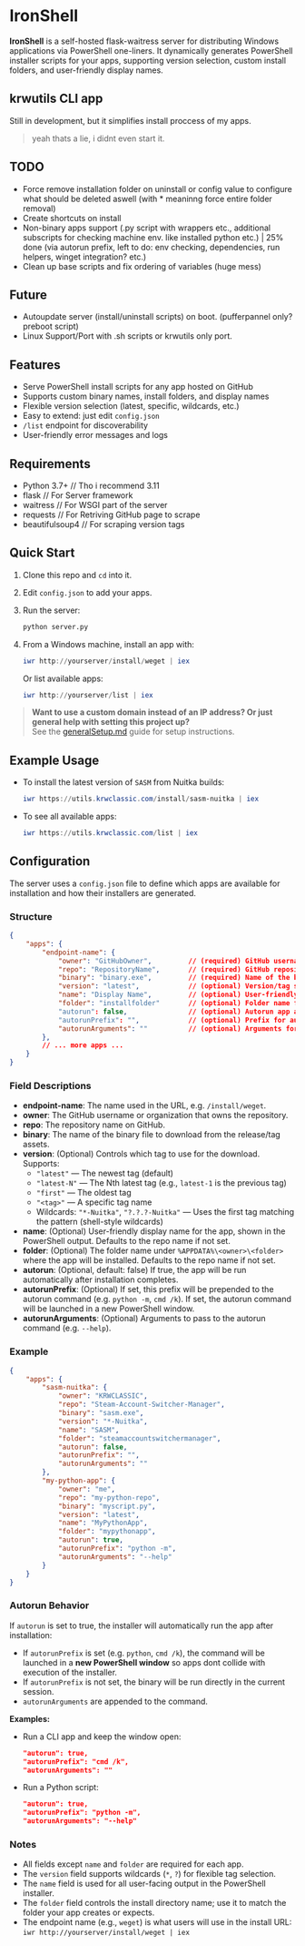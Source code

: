 # IronShell

**IronShell** is a self-hosted flask-waitress server for distributing Windows applications via PowerShell one-liners. It dynamically generates PowerShell installer scripts for your apps, supporting version selection, custom install folders, and user-friendly display names.

## krwutils CLI app

Still in development, but it simplifies install proccess of my apps.

> yeah thats a lie, i didnt even start it.

## TODO

- Force remove installation folder on uninstall or config value to configure what should be deleted aswell (with * meaninng force entire folder removal)
- Create shortcuts on install
- Non-binary apps support (.py script with wrappers etc., additional subscripts for checking machine env. like installed python etc.) | 25% done (via autorun prefix, left to do: env checking, dependencies, run helpers, winget integration? etc.)
- Clean up base scripts and fix ordering of variables (huge mess)

## Future

- Autoupdate server (install/uninstall scripts) on boot. (pufferpannel only? preboot script)
- Linux Support/Port with .sh scripts or krwutils only port.

## Features

- Serve PowerShell install scripts for any app hosted on GitHub
- Supports custom binary names, install folders, and display names
- Flexible version selection (latest, specific, wildcards, etc.)
- Easy to extend: just edit `config.json`
- `/list` endpoint for discoverability
- User-friendly error messages and logs

## Requirements

- Python 3.7+     // Tho i recommend 3.11
- flask           // For Server framework
- waitress        // For WSGI part of the server
- requests        // For Retriving GitHub page to scrape
- beautifulsoup4  // For scraping version tags

## Quick Start

1. Clone this repo and `cd` into it.
2. Edit `config.json` to add your apps.
3. Run the server:

   ```sh
   python server.py
   ```

4. From a Windows machine, install an app with:

   ```powershell
   iwr http://yourserver/install/weget | iex
   ```

   Or list available apps:

   ```powershell
   iwr http://yourserver/list | iex
   ```

> **Want to use a custom domain instead of an IP address? Or just general help with setting this project up?**  
> See the [generalSetup.md](generalSetup.md) guide for setup instructions.

## Example Usage

- To install the latest version of `SASM` from Nuitka builds:

  ```powershell
  iwr https://utils.krwclassic.com/install/sasm-nuitka | iex
  ```

- To see all available apps:

  ```powershell
  iwr https://utils.krwclassic.com/list | iex
  ```

## Configuration

The server uses a `config.json` file to define which apps are available for installation and how their installers are generated.

### Structure

```json
{
    "apps": {
        "endpoint-name": {
            "owner": "GitHubOwner",         // (required) GitHub username or organization
            "repo": "RepositoryName",       // (required) GitHub repository name
            "binary": "binary.exe",         // (required) Name of the binary to download from the release/tag
            "version": "latest",            // (optional) Version/tag selection rule (see below)
            "name": "Display Name",         // (optional) User-friendly name for display in the installer (defaults to repo)
            "folder": "installfolder"       // (optional) Folder name for installation (defaults to repo)
            "autorun": false,               // (optional) Autorun app after install (default: false)
            "autorunPrefix": "",            // (optional) Prefix for autorun command (e.g. "cmd /k", "python -m")
            "autorunArguments": ""          // (optional) Arguments for autorun command
        },
        // ... more apps ...
    }
}
```

### Field Descriptions

- **endpoint-name**: The name used in the URL, e.g. `/install/weget`.
- **owner**: The GitHub username or organization that owns the repository.
- **repo**: The repository name on GitHub.
- **binary**: The name of the binary file to download from the release/tag assets.
- **version**: (Optional) Controls which tag to use for the download. Supports:
  - `"latest"` — The newest tag (default)
  - `"latest-N"` — The Nth latest tag (e.g., `latest-1` is the previous tag)
  - `"first"` — The oldest tag
  - `"<tag>"` — A specific tag name
  - Wildcards: `"*-Nuitka"`, `"?.?.?-Nuitka"` — Uses the first tag matching the pattern (shell-style wildcards)
- **name**: (Optional) User-friendly display name for the app, shown in the PowerShell output. Defaults to the repo name if not set.
- **folder**: (Optional) The folder name under `%APPDATA%\<owner>\<folder>` where the app will be installed. Defaults to the repo name if not set.
- **autorun**: (Optional, default: false) If true, the app will be run automatically after installation completes.
- **autorunPrefix**: (Optional) If set, this prefix will be prepended to the autorun command (e.g. `python -m`, `cmd /k`). If set, the autorun command will be launched in a new PowerShell window.
- **autorunArguments**: (Optional) Arguments to pass to the autorun command (e.g. `--help`).

### Example

```json
{
    "apps": {
        "sasm-nuitka": {
            "owner": "KRWCLASSIC",
            "repo": "Steam-Account-Switcher-Manager",
            "binary": "sasm.exe",
            "version": "*-Nuitka",
            "name": "SASM",
            "folder": "steamaccountswitchermanager",
            "autorun": false,
            "autorunPrefix": "",
            "autorunArguments": ""
        },
        "my-python-app": {
            "owner": "me",
            "repo": "my-python-repo",
            "binary": "myscript.py",
            "version": "latest",
            "name": "MyPythonApp",
            "folder": "mypythonapp",
            "autorun": true,
            "autorunPrefix": "python -m",
            "autorunArguments": "--help"
        }
    }
}
```

### Autorun Behavior

If `autorun` is set to true, the installer will automatically run the app after installation:

- If `autorunPrefix` is set (e.g. `python`, `cmd /k`), the command will be launched in a **new PowerShell window** so apps dont collide with execution of the installer.
- If `autorunPrefix` is not set, the binary will be run directly in the current session.
- `autorunArguments` are appended to the command.

**Examples:**

- Run a CLI app and keep the window open:

  ```json
  "autorun": true,
  "autorunPrefix": "cmd /k",
  "autorunArguments": ""
  ```

- Run a Python script:

  ```json
  "autorun": true,
  "autorunPrefix": "python -m",
  "autorunArguments": "--help"
  ```

### Notes

- All fields except `name` and `folder` are required for each app.
- The `version` field supports wildcards (`*`, `?`) for flexible tag selection.
- The `name` field is used for all user-facing output in the PowerShell installer.
- The `folder` field controls the install directory name; use it to match the folder your app creates or expects.
- The endpoint name (e.g., `weget`) is what users will use in the install URL: `iwr http://yourserver/install/weget | iex`
